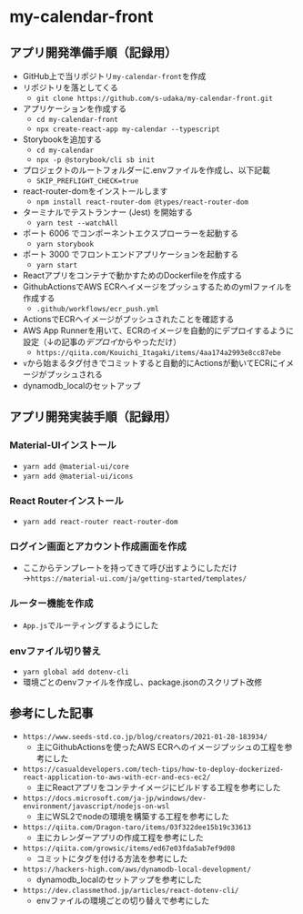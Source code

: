 # my-calendar-front
## アプリ開発準備手順（記録用）
- GitHub上で当リポジトリ`my-calendar-front`を作成
- リポジトリを落としてくる
  - `git clone https://github.com/s-udaka/my-calendar-front.git`
- アプリケーションを作成する
  - `cd my-calendar-front`
  - `npx create-react-app my-calendar --typescript`
- Storybookを追加する
  - `cd my-calendar`
  - `npx -p @storybook/cli sb init`
- プロジェクトのルートフォルダーに.envファイルを作成し、以下記載
  - `SKIP_PREFLIGHT_CHECK=true`
- react-router-domをインストールします
  - `npm install react-router-dom @types/react-router-dom`
- ターミナルでテストランナー (Jest) を開始する
  - `yarn test --watchAll`
- ポート 6006 でコンポーネントエクスプローラーを起動する
  - `yarn storybook`
- ポート 3000 でフロントエンドアプリケーションを起動する
  - `yarn start`
- Reactアプリをコンテナで動かすためのDockerfileを作成する
- GithubActionsでAWS ECRへイメージをプッシュするためのymlファイルを作成する
  - `.github/workflows/ecr_push.yml`
- ActionsでECRへイメージがプッシュされたことを確認する
- AWS App Runnerを用いて、ECRのイメージを自動的にデプロイするように設定（↓の記事の*デプロイ*からやっただけ）
  - `https://qiita.com/Kouichi_Itagaki/items/4aa174a2993e8cc87ebe`
- `v`から始まるタグ付きでコミットすると自動的にActionsが動いてECRにイメージがプッシュされる
- dynamodb_localのセットアップ
## アプリ開発実装手順（記録用）
### Material-UIインストール
- `yarn add @material-ui/core`
- `yarn add @material-ui/icons`
### React Routerインストール
- `yarn add react-router react-router-dom`
### ログイン画面とアカウント作成画面を作成
- ここからテンプレートを持ってきて呼び出すようにしただけ→`https://material-ui.com/ja/getting-started/templates/`
### ルーター機能を作成
- `App.js`でルーティングするようにした
### envファイル切り替え
- `yarn global add dotenv-cli`
- 環境ごとのenvファイルを作成し、package.jsonのスクリプト改修

## 参考にした記事
- `https://www.seeds-std.co.jp/blog/creators/2021-01-28-183934/`
  - 主にGithubActionsを使ったAWS ECRへのイメージプッシュの工程を参考にした
- `https://casualdevelopers.com/tech-tips/how-to-deploy-dockerized-react-application-to-aws-with-ecr-and-ecs-ec2/`
  - 主にReactアプリをコンテナイメージにビルドする工程を参考にした
- `https://docs.microsoft.com/ja-jp/windows/dev-environment/javascript/nodejs-on-wsl`
  - 主にWSL2でnodeの環境を構築する工程を参考にした
- `https://qiita.com/Dragon-taro/items/03f322dee15b19c33613`
  - 主にカレンダーアプリの作成工程を参考にした
- `https://qiita.com/growsic/items/ed67e03fda5ab7ef9d08`
  - コミットにタグを付ける方法を参考にした
- `https://hackers-high.com/aws/dynamodb-local-development/`
  - dynamodb_localのセットアップを参考にした
- `https://dev.classmethod.jp/articles/react-dotenv-cli/`
  - envファイルの環境ごとの切り替えで参考にした
